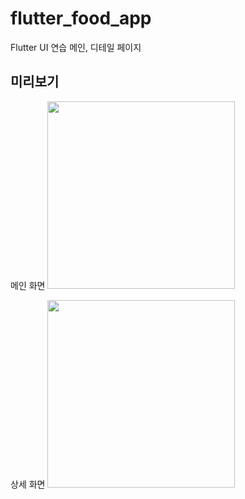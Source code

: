 # flutter_food_app

Flutter UI 연습 메인, 디테일 페이지

## 미리보기 

메인 화면
<img src="https://user-images.githubusercontent.com/50859352/93091407-00348700-f6d9-11ea-82cc-81d0ff5747e4.png" width="300">

상세 화면
<img src="https://user-images.githubusercontent.com/50859352/93091423-04f93b00-f6d9-11ea-9f44-a652093029c5.png" width="300">

